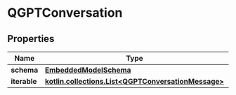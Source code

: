 
# QGPTConversation

## Properties
Name | Type | Description | Notes
------------ | ------------- | ------------- | -------------
**schema** | [**EmbeddedModelSchema**](EmbeddedModelSchema) |  |  [optional]
**iterable** | [**kotlin.collections.List&lt;QGPTConversationMessage&gt;**](QGPTConversationMessage) |  |  [optional]



